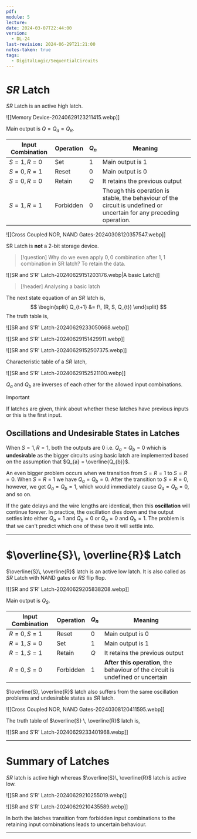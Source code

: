 ```yaml
---
pdf: 
module: 5
lecture: 
date: 2024-03-07T22:44:00
version:
  - DL-24
last-revision: 2024-06-29T21:21:00
notes-taken: true
tags:
  - DigitalLogic/SequentialCircuits
---
```

# $SR$ Latch

$SR$ Latch is an active high latch.

![[Memory Device-20240629123211415.webp]]

Main output is $Q = Q_{a} = Q_{R}$.

| Input Combination | Operation | $Q_{n}$ | Meaning                                                                                                              |
| ----------------- | --------- | ------- | -------------------------------------------------------------------------------------------------------------------- |
| $S = 1, R = 0$    | Set       | $1$     | Main output is 1                                                                                                     |
| $S = 0, R = 1$    | Reset     | $0$     | Main output is 0                                                                                                     |
| $S = 0, R = 0$    | Retain    | $Q$     | It retains the previous output                                                                                       |
| $S = 1, R = 1$    | Forbidden | $0$     | Though this operation is stable, the behaviour of the circuit is undefined or uncertain for any preceding operation. |

![[Cross Coupled NOR, NAND Gates-20240308120357547.webp]]

SR Latch is **not** a 2-bit storage device.

> [!question] Why do we even apply $0, 0$ combination after $1, 1$ combination in SR latch?
> To retain the data.

![[SR and S'R' Latch-20240629151203176.webp|A basic Latch]]

> [!header] Analysing a basic latch

The next state equation of an $SR$ latch is,
$$
\begin{split}
Q_{t+1} &= f\, (R, S, Q_{t})
\end{split}
$$
The truth table is,

![[SR and S'R' Latch-20240629233050668.webp]]

![[SR and S'R' Latch-20240629151429911.webp]]

![[SR and S'R' Latch-20240629152507375.webp]]

Characteristic table of a $SR$ latch,

![[SR and S'R' Latch-20240629152521100.webp]]

$Q_{a}$ and $Q_{b}$ are inverses of each other for the allowed input combinations.

> [!important] 
> If latches are given, think about whether these latches have previous inputs or this is the first input.

## Oscillations and Undesirable States in Latches

When $S = 1, R = 1$, both the outputs are $0$ i.e. $Q_{a} = Q_{b} = 0$ which is **undesirable** as the bigger circuits using basic latch are implemented based on the assumption that $Q_{a} = \overline{Q_{b}}$.

An even bigger problem occurs when we transition from $S=R=1$ to $S=R=0$. 
When $S=R=1$ we have $Q_{a}=Q_{b}=0$. After the transition to $S=R=0$, however, we get $Q_{a}=Q_{b}=1$, which would immediately cause $Q_{a}=Q_{b}=0$, and so on.

If the gate delays and the wire lengths are identical, then this **oscillation** will continue forever.
In practice, the oscillation dies down and the output settles into either $Q_{a}=1$ and $Q_{b}=0$ or $Q_{a}=0$ and $Q_{b}=1$.
The problem is that we can't predict which one of these two it will settle into.

---
# $\overline{S}\, \overline{R}$ Latch

$\overline{S}\, \overline{R}$ latch is an active low latch.
It is also called as $SR$ Latch with NAND gates or $RS$ flip flop.

![[SR and S'R' Latch-20240629205838208.webp]]

Main output is $Q_S$.

| Input Combination | Operation | $Q_{n}$ | Meaning                                                                          |
| ----------------- | --------- | ------- | -------------------------------------------------------------------------------- |
| $R = 0, S = 1$    | Reset     | $0$     | Main output is $0$                                                               |
| $R = 1, S = 0$    | Set       | $1$     | Main output is $1$                                                               |
| $R = 1, S = 1$    | Retain    | $Q$     | It retains the previous output                                                   |
| $R = 0, S = 0$    | Forbidden | $1$     | **After this operation**, the behaviour of the circuit is undefined or uncertain |

$\overline{S}, \overline{R}$ latch also suffers from the same oscillation problems and undesirable states as $SR$ latch.

![[Cross Coupled NOR, NAND Gates-20240308120411595.webp]]

The truth table of $\overline{S} \, \overline{R}$ latch is,

![[SR and S'R' Latch-20240629233401968.webp]]

---
# Summary of Latches

$SR$ latch is active high whereas $\overline{S}\, \overline{R}$ latch is active low.

![[SR and S'R' Latch-20240629210255019.webp]]

![[SR and S'R' Latch-20240629210435589.webp]]

In both the latches transition from forbidden input combinations to the retaining input combinations leads to uncertain behaviour.

---